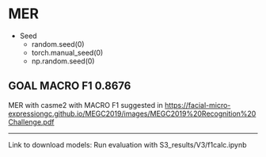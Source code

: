 # MER 

- Seed
  - random.seed(0)
  - torch.manual_seed(0)
  - np.random.seed(0)


## **GOAL MACRO F1 0.8676**
MER with casme2
with MACRO F1 suggested in https://facial-micro-expressiongc.github.io/MEGC2019/images/MEGC2019%20Recognition%20Challenge.pdf 
_________________________________________


Link to download models:
Run evaluation with S3_results/V3/f1calc.ipynb

